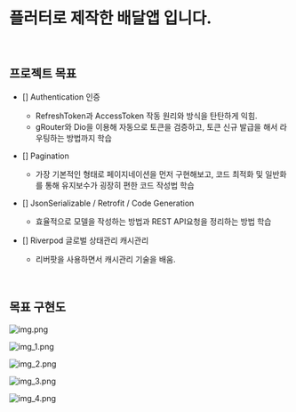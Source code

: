 # 플러터로 제작한 배달앱 입니다.

<br>

## 프로젝트 목표

- [] Authentication 인증
    - RefreshToken과 AccessToken 작동 원리와 방식을 탄탄하게 익힘.
    - gRouter와 Dio을 이용해 자동으로 토큰을 검증하고, 토큰 신규 발급을 해서 라우팅하는 방법까지 학습

- [] Pagination
    - 가장 기본적인 형태로 페이지네이션을 먼저 구현해보고, 코드 최적화 및 일반화를 통해 유지보수가 굉장히 편한 코드 작성법 학습

- [] JsonSerializable / Retrofit / Code Generation
    - 효율적으로 모델을 작성하는 방법과 REST API요청을 정리하는 방법 학습

- [] Riverpod 글로벌 상태관리 캐시관리
    - 리버팟을 사용하면서 캐시관리 기술을 배움.

<br>

## 목표 구현도

![img.png](asset/img/img.png)

![img_1.png](asset/img/img_1.png)

![img_2.png](asset/img/img_2.png)

![img_3.png](asset/img/img_3.png)

![img_4.png](asset/img/img_4.png)